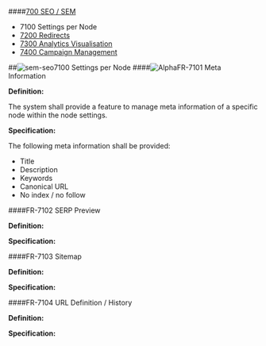 ####[700 SEO / SEM](https://github.com/massiveart/sulu-docs/tree/master/system-requirements/700-seo-sem "700 SEO / SEM]")

* 7100 Settings per Node
* [7200 Redirects](https://github.com/massiveart/sulu-docs/tree/master/system-requirements/700-seo-sem/7200_redirects.md "7200 Redirects")
* [7300 Analytics Visualisation](https://github.com/massiveart/sulu-docs/tree/master/system-requirements/700-seo-sem/7300_analytics.md "7300 Analytics Visualisation")
* [7400 Campaign Management](https://github.com/massiveart/sulu-docs/tree/master/system-requirements/700-seo-sem/7300_campaigns.md "7400 Campaign Management")

##![sem-seo](https://raw.github.com/massiveart/sulu-docs/master/system-requirements/images/seo-sem.png)7100 Settings per Node
####![Alpha](https://raw.github.com/massiveart/sulu-docs/master/system-requirements/images/alpha.png)FR-7101 Meta Information

**Definition:**

The system shall provide a feature to manage meta information of a specific node within the node settings.

**Specification:**

The following meta information shall be provided:

* Title
* Description
* Keywords
* Canonical URL
* No index / no follow

####FR-7102 SERP Preview 

**Definition:**

**Specification:**

####FR-7103 Sitemap

**Definition:**

**Specification:**

####FR-7104 URL Definition / History

**Definition:**

**Specification:**